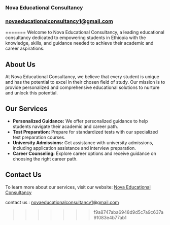 ### Nova Educational Consultancy

### novaeducationalconsultancy1@gmail.com
=======
Welcome to Nova Educational Consultancy, a leading educational consultancy dedicated to empowering students in Ethiopia with the knowledge, skills, and guidance needed to achieve their academic and career aspirations.

## About Us

At Nova Educational Consultancy, we believe that every student is unique and has the potential to excel in their chosen field of study. Our mission is to provide personalized and comprehensive educational solutions to nurture and unlock this potential.

## Our Services

- **Personalized Guidance:** We offer personalized guidance to help students navigate their academic and career path.
- **Test Preparation:** Prepare for standardized tests with our specialized test preparation courses.
- **University Admissions:** Get assistance with university admissions, including application assistance and interview preparation.
- **Career Counseling:** Explore career options and receive guidance on choosing the right career path.

## Contact Us

To learn more about our services, visit our website: [Nova Educational Consultancy](https://novaedconsult.com/)

contact us : novaeducationalconsultancy1@gmail.com
>>>>>>> f9a8747aba6948d9d5c7a9c637a91083e4b77ab1
